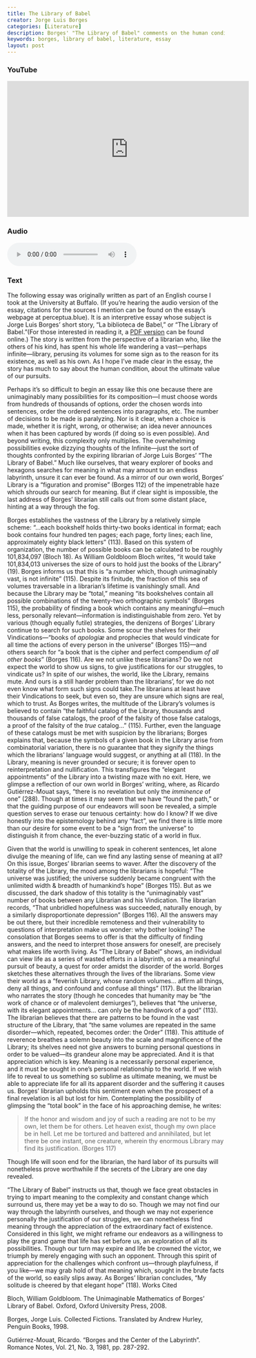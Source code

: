 ```yaml
---
title: The Library of Babel
creator: Jorge Luis Borges
categories: [Literature]
description: Borges' "The Library of Babel" comments on the human condition & our search for meaning.
keywords: borges, library of babel, literature, essay
layout: post
---
```


### YouTube
<iframe width="560" height="315" src="https://www.youtube.com/embed/oVIVk9eRIb4" frameborder="0" allow="accelerometer; autoplay; encrypted-media; gyroscope; picture-in-picture" allowfullscreen></iframe>

### Audio
<audio controls>
  <source src="https://firebasestorage.googleapis.com/v0/b/perceptua-b6ea3.appspot.com/o/public%2FThe%20Library%20of%20Babel.wav?alt=media&token=9c78dbf9-8c6f-4a32-9fc2-3734bbf7164e">
</audio>

### Text
The following essay was originally written as part of an English course I took at the University at Buffalo. (If you’re hearing the audio version of the essay, citations for the sources I mention can be found on the essay’s webpage at perceptua.blue). It is an interpretive essay whose subject is Jorge Luis Borges’ short story, “La biblioteca de Babel,” or “The Library of Babel.”(For those interested in reading it, a [PDF version][1] can be found online.) The story is written from the perspective of a librarian who, like the others of his kind, has spent his whole life wandering a vast—perhaps infinite—library, perusing its volumes for some sign as to the reason for its existence, as well as his own. As I hope I’ve made clear in the essay, the story has much to say about the human condition, about the ultimate value of our pursuits.

Perhaps it’s so difficult to begin an essay like this one because there are unimaginably many possibilities for its composition—I must choose words from hundreds of thousands of options, order the chosen words into sentences, order the ordered sentences into paragraphs, etc. The number of decisions to be made is paralyzing. Nor is it clear, when a choice is made, whether it is right, wrong, or otherwise; an idea never announces when it has been captured by words (if doing so is even possible). And beyond writing, this complexity only multiplies. The overwhelming possibilities evoke dizzying thoughts of the Infinite—just the sort of thoughts confronted by the expiring librarian of Jorge Luis Borges’ “The Library of Babel.” Much like ourselves, that weary explorer of books and hexagons searches for meaning in what may amount to an endless labyrinth, unsure it can ever be found. As a mirror of our own world, Borges’ Library is a “figuration and promise” (Borges 112) of the impenetrable haze which shrouds our search for meaning. But if clear sight is impossible, the last address of Borges’ librarian still calls out from some distant place, hinting at a way through the fog.

Borges establishes the vastness of the Library by a relatively simple scheme: “…each bookshelf holds thirty-two books identical in format; each book contains four hundred ten pages; each page, forty lines; each line, approximately eighty black letters” (113). Based on this system of organization, the number of possible books can be calculated to be roughly 101,834,097 (Bloch 18). As William Goldbloom Bloch writes, “it would take 101,834,013 universes the size of ours to hold just the books of the Library” (19). Borges informs us that this is “a number which, though unimaginably vast, is not infinite” (115). Despite its finitude, the fraction of this sea of volumes traversable in a librarian’s lifetime is vanishingly small. And because the Library may be “total,” meaning “its bookshelves contain all possible combinations of the twenty-two orthographic symbols” (Borges 115), the probability of finding a book which contains any meaningful—much less, personally relevant—information is indistinguishable from zero. Yet by various (though equally futile) strategies, the denizens of Borges’ Library continue to search for such books. Some scour the shelves for their Vindications—“books of *apologiæ* and prophecies that would vindicate for all time the actions of every person in the universe” (Borges 115)—and others search for “a book that is the cipher and perfect compendium *of all other books*” (Borges 116). Are we not unlike these librarians? Do we not expect the world to show us signs, to give justifications for our struggles, to vindicate us? In spite of our wishes, the world, like the Library, remains mute. And ours is a  still harder problem than the librarians’, for we do not even know what form such signs could take.The librarians at least have their Vindications to seek, but even so, they are unsure which signs are real, which to trust. As Borges writes, the multitude of the Library’s volumes is believed to contain “the faithful catalog of the Library, thousands and thousands of false catalogs, the proof of the falsity of those false catalogs, a proof of the falsity of the *true* catalog…” (115). Further, even the language of these catalogs must be met with suspicion by the librarians; Borges explains that, because the symbols of a given book in the Library arise from combinatorial variation, there is no guarantee that they signify the things which the librarians’ language would suggest, or anything at all (118). In the Library, meaning is never grounded or secure; it is forever open to reinterpretation and nullification. This transfigures the “elegant appointments” of the Library into a twisting maze with no exit. Here, we glimpse a reflection of our own world in Borges’ writing, where, as Ricardo Gutiérrez-Mouat says, “there is no revelation but only the *imminence* of one” (288). Though at times it may seem that we have “found the path,” or that the guiding purpose of our endeavors will soon be revealed, a simple question serves to erase our tenuous certainty: how do I know? If we dive honestly into the epistemology behind any “fact”, we find there is little more than our desire for some event to be a “sign from the universe” to distinguish it from chance, the ever-buzzing static of a world in flux.

Given that the world is unwilling to speak in coherent sentences, let alone divulge the meaning of life, can we find any lasting sense of meaning at all? On this issue, Borges’ librarian seems to waver. After the discovery of the totality of the Library, the mood among the librarians is hopeful: “The universe was justified; the universe suddenly became congruent with the unlimited width & breadth of humankind’s hope” (Borges 115). But as we discussed, the dark shadow of this totality is the “unimaginably vast” number of books between any Librarian and his Vindication. The librarian records, “That unbridled hopefulness was succeeded, naturally enough, by a similarly disproportionate depression” (Borges 116). All the answers may be out there, but their incredible remoteness and their vulnerability to questions of interpretation make us wonder: why bother looking? The consolation that Borges seems to offer is that the difficulty of finding answers, and the need to interpret those answers for oneself, are precisely what makes life worth living. As “The Library of Babel” shows, an individual can view life as a series of wasted efforts in a labyrinth, or as a meaningful pursuit of beauty, a quest for order amidst the disorder of the world. Borges sketches these alternatives through the lives of the librarians. Some view their world as a “feverish Library, whose random volumes… affirm all things, deny all things, and confound and confuse all things” (117). But the librarian who narrates the story (though he concedes that humanity may be “the work of chance or of malevolent demiurges”), believes that “the universe, with its elegant appointments… can only be the handiwork of a god” (113). The librarian believes that there are patterns to be found in the vast structure of the Library, that “the same volumes are repeated in the same disorder—which, repeated, becomes order: the Order” (118). This attitude of reverence breathes a solemn beauty into the scale and magnificence of the Library; its shelves need not give answers to burning personal questions in order to be valued—its grandeur alone may be appreciated. And it is that appreciation which is key. Meaning is a necessarily personal experience, and it must be sought in one’s personal relationship to the world. If we wish life to reveal to us something so sublime as ultimate meaning, we must be able to appreciate life for all its apparent disorder and the suffering it causes us. Borges’ librarian upholds this sentiment even when the prospect of a final revelation is all but lost for him. Contemplating the possibility of glimpsing the “total book” in the face of his approaching demise, he writes:

>If the honor and wisdom and joy of such a reading are not to be my own, let them be for others. Let heaven exist, though my own place be in hell. Let me be tortured and battered and annihilated, but let there be one instant, one creature, wherein thy enormous Library may find its justification. (Borges 117)

Though life will soon end for the librarian, the hard labor of its pursuits will nonetheless prove worthwhile if the secrets of the Library are one day revealed.

“The Library of Babel” instructs us that, though we face great obstacles in trying to impart meaning to the complexity and constant change which surround us, there may yet be a way to do so. Though we may not find our way through the labyrinth ourselves, and though we may not experience personally the justification of our struggles, we can nonetheless find meaning through the appreciation of the extraordinary fact of existence. Considered in this light, we might reframe our endeavors as a willingness to play the grand game that life has set before us, an exploration of all its possibilities. Though our turn may expire and life be crowned the victor, we triumph by merely engaging with such an opponent. Through this spirit of appreciation for the challenges which confront us—through playfulness, if you like—we may grab hold of that meaning which, sought in the brute facts of the world, so easily slips away. As Borges’ librarian concludes, “My solitude is cheered by that elegant hope” (118).
Works Cited

Bloch, William Goldbloom. The Unimaginable Mathematics of Borges’ Library of Babel. Oxford, Oxford University Press, 2008.

Borges, Jorge Luis. Collected Fictions. Translated by Andrew Hurley, Penguin Books, 1998.

Gutiérrez-Mouat, Ricardo. “Borges and the Center of the Labyrinth”. Romance Notes, Vol. 21, No. 3, 1981, pp. 287-292.

[1]: https://sites.evergreen.edu/politicalshakespeares/wp-content/uploads/sites/226/2015/12/Borges-The-Library-of-Babel.pdf





